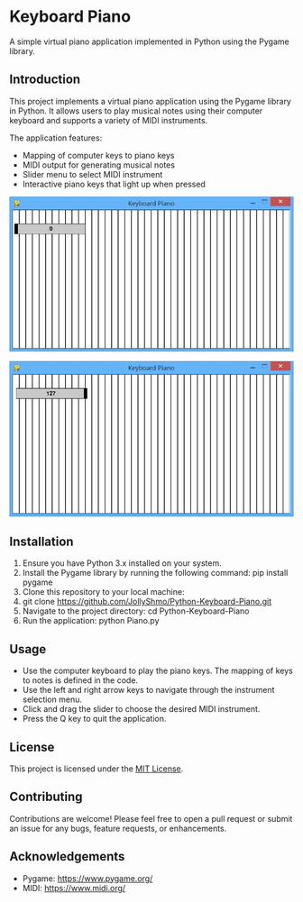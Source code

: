 # Keyboard Piano

A simple virtual piano application implemented in Python using the Pygame library.

## Introduction

This project implements a virtual piano application using the Pygame library in Python. It allows users to play musical notes using their computer keyboard and supports a variety of MIDI instruments.

The application features:

- Mapping of computer keys to piano keys
- MIDI output for generating musical notes
- Slider menu to select MIDI instrument
- Interactive piano keys that light up when pressed

![Keyboard Piano1](pic_1.JPG)

![Keyboard Piano2](pic_2.JPG)
## Installation

1. Ensure you have Python 3.x installed on your system.
2. Install the Pygame library by running the following command: pip install pygame
3. Clone this repository to your local machine:
4. git clone https://github.com/JollyShmo/Python-Keyboard-Piano.git
5. Navigate to the project directory:
cd Python-Keyboard-Piano
6. Run the application: python Piano.py

## Usage

- Use the computer keyboard to play the piano keys. The mapping of keys to notes is defined in the code.
- Use the left and right arrow keys to navigate through the instrument selection menu.
- Click and drag the slider to choose the desired MIDI instrument.
- Press the Q key to quit the application.

## License

This project is licensed under the [MIT License](LICENSE).

## Contributing

Contributions are welcome! Please feel free to open a pull request or submit an issue for any bugs, feature requests, or enhancements.

## Acknowledgements

- Pygame: https://www.pygame.org/
- MIDI: https://www.midi.org/

